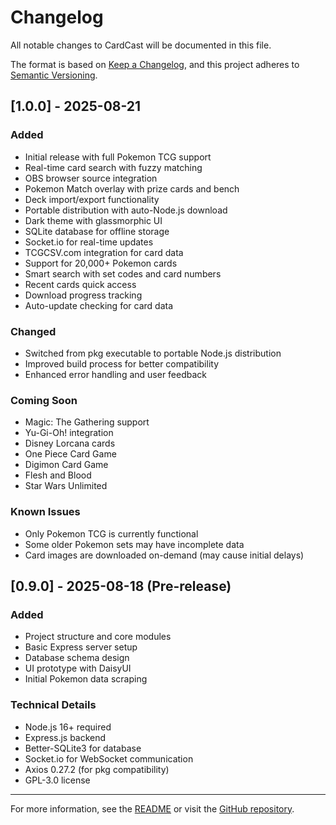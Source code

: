 # Changelog

All notable changes to CardCast will be documented in this file.

The format is based on [Keep a Changelog](https://keepachangelog.com/en/1.0.0/),
and this project adheres to [Semantic Versioning](https://semver.org/spec/v2.0.0.html).

## [1.0.0] - 2025-08-21

### Added
- Initial release with full Pokemon TCG support
- Real-time card search with fuzzy matching
- OBS browser source integration
- Pokemon Match overlay with prize cards and bench
- Deck import/export functionality
- Portable distribution with auto-Node.js download
- Dark theme with glassmorphic UI
- SQLite database for offline storage
- Socket.io for real-time updates
- TCGCSV.com integration for card data
- Support for 20,000+ Pokemon cards
- Smart search with set codes and card numbers
- Recent cards quick access
- Download progress tracking
- Auto-update checking for card data

### Changed
- Switched from pkg executable to portable Node.js distribution
- Improved build process for better compatibility
- Enhanced error handling and user feedback

### Coming Soon
- Magic: The Gathering support
- Yu-Gi-Oh! integration
- Disney Lorcana cards
- One Piece Card Game
- Digimon Card Game
- Flesh and Blood
- Star Wars Unlimited

### Known Issues
- Only Pokemon TCG is currently functional
- Some older Pokemon sets may have incomplete data
- Card images are downloaded on-demand (may cause initial delays)

## [0.9.0] - 2025-08-18 (Pre-release)

### Added
- Project structure and core modules
- Basic Express server setup
- Database schema design
- UI prototype with DaisyUI
- Initial Pokemon data scraping

### Technical Details
- Node.js 16+ required
- Express.js backend
- Better-SQLite3 for database
- Socket.io for WebSocket communication
- Axios 0.27.2 (for pkg compatibility)
- GPL-3.0 license

---

For more information, see the [README](README.md) or visit the [GitHub repository](https://github.com/yzRobo/CardCast).